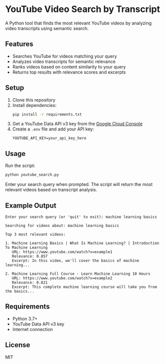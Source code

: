 # YouTube Video Search by Transcript

A Python tool that finds the most relevant YouTube videos by analyzing video transcripts using semantic search.

## Features

- Searches YouTube for videos matching your query
- Analyzes video transcripts for semantic relevance
- Ranks videos based on content similarity to your query
- Returns top results with relevance scores and excerpts

## Setup

1. Clone this repository
2. Install dependencies:
   ```bash
   pip install -r requirements.txt
   ```
3. Get a YouTube Data API v3 key from the [Google Cloud Console](https://console.cloud.google.com/)
4. Create a `.env` file and add your API key:
   ```
   YOUTUBE_API_KEY=your_api_key_here
   ```

## Usage

Run the script:
```bash
python youtube_search.py
```

Enter your search query when prompted. The script will return the most relevant videos based on transcript analysis.

## Example Output
```
Enter your search query (or 'quit' to exit): machine learning basics

Searching for videos about: machine learning basics

Top 3 most relevant videos:

1. Machine Learning Basics | What Is Machine Learning? | Introduction To Machine Learning
   URL: https://www.youtube.com/watch?v=example1
   Relevance: 0.857
   Excerpt: In this video, we'll cover the basics of machine learning...

2. Machine Learning Full Course - Learn Machine Learning 10 Hours
   URL: https://www.youtube.com/watch?v=example2
   Relevance: 0.821
   Excerpt: This complete machine learning course will take you from the basics...
```

## Requirements

- Python 3.7+
- YouTube Data API v3 key
- Internet connection

## License

MIT
